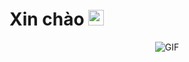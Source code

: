 <h1> Xin chào <img src="https://i.imgur.com/Z18AI4n.gif" width="25"></h1> 




<p align="center">
    <img align="center" alt="GIF" src="https://i.imgur.com/Z18AI4n.gif" />
